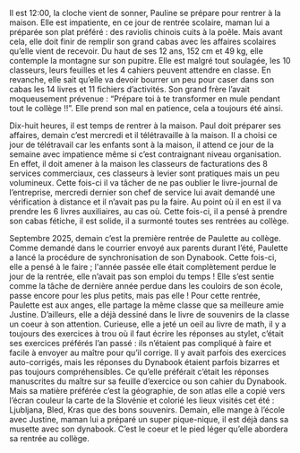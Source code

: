 ﻿Il est 12:00, la cloche vient de sonner, Pauline se prépare pour
rentrer à la maison. Elle est impatiente, en ce jour de rentrée
scolaire, maman lui a préparée son plat préféré : des raviolis chinois
cuits à la poêle. Mais avant cela, elle doit finir de remplir son
grand cabas avec les affaires scolaires qu’elle vient de recevoir. Du
haut de ses 12 ans, 152 cm et 49 kg, elle contemple la montagne sur
son pupitre. Elle est malgré tout soulagée, les 10 classeurs, leurs
feuilles et les 4 cahiers peuvent attendre en classe. En revanche,
elle sait qu’elle va devoir bourrer un peu pour caser dans son cabas
les 14 livres et 11 fichiers d’activités. Son grand frère l’avait
moqueusement prévenue : “Prépare toi à te transformer en mule pendant
tout le collège !!”. Elle prend son mal en patience, cela a toujours
été ainsi.

Dix-huit heures, il est temps de rentrer à la maison. Paul doit
préparer ses affaires, demain c’est mercredi et il télétravaille à la
maison. Il a choisi ce jour de télétravail car les enfants sont à la
maison, il attend ce jour de la semaine avec impatience même si c’est
contraignant niveau organisation. En effet, il doit amener à la maison
les classeurs de facturations des 8 services commerciaux, ces
classeurs à levier sont pratiques mais un peu volumineux. Cette
fois-ci il va tâcher de ne pas oublier le livre-journal de
l’entreprise, mercredi dernier son chef de service lui avait demandé
une vérification à distance et il n’avait pas pu la faire. Au point où
il en est il va prendre les 6 livres auxiliaires, au cas où. Cette
fois-ci, il a pensé à prendre son cabas fétiche, il est solide, il a
surmonté toutes ses rentrées au collège.

Septembre 2025, demain c’est la première rentrée de Paulette au
collège. Comme demandé dans le courrier envoyé aux parents durant
l’été, Paulette a lancé la procédure de synchronisation de son
Dynabook. Cette fois-ci, elle a pensé à le faire ; l'année passée elle
était complètement perdue le jour de la rentrée, elle n’avait pas son
emploi du temps ! Elle s’est sentie comme la tâche de dernière année
perdue dans les couloirs de son école, passe encore pour les plus
petits, mais pas elle !  Pour cette rentrée, Paulette est aux anges,
elle partage la même classe que sa meilleure amie Justine. D’ailleurs,
elle a déjà dessiné dans le livre de souvenirs de la classe un coeur à
son attention. Curieuse, elle a jeté un oeil au livre de math, il y a
toujours des exercices à trou où il faut écrire les réponses au
stylet, c’était ses exercices préférés l’an passé : ils n’étaient pas
compliqué à faire et facile à envoyer au maître pour qu’il corrige. Il
y avait parfois des exercices auto-corrigés, mais les réponses du
Dynabook étaient parfois bizarres et pas toujours compréhensibles. Ce
qu’elle préférait c’était les réponses manuscrites du maître sur sa
feuille d’exercice ou son cahier du Dynabook.  Mais sa matière
préférée c’est la géographie, de son atlas elle a copié vers l’écran
couleur la carte de la Slovénie et colorié les lieux visités cet été :
Ljubljana, Bled, Kras que des bons souvenirs.  Demain, elle mange à
l’école avec Justine, maman lui a préparé un super pique-nique, il est
déjà dans sa musette avec son dynabook. C’est le coeur et le pied
léger qu’elle abordera sa rentrée au collège.